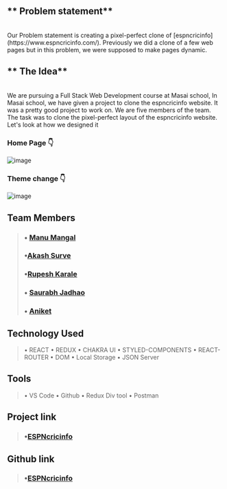 ## ** Problem statement**
<br>
Our Problem statement is creating a pixel-perfect clone of [espncricinfo](https://www.espncricinfo.com/). Previously we did a clone of a few web pages but in this problem, we were supposed to make pages dynamic.

## ** The Idea**
<br>
We are pursuing a Full Stack Web Development course at Masai school, In Masai school, we have given a project to clone the espncricinfo website. It was a pretty good project to work on. We are five members of the team. The task was to clone the pixel-perfect layout of the espncricinfo website. Let's look at how we designed it 

 ### Home Page 👇

![image](https://cdn.hashnode.com/res/hashnode/image/upload/v1662785723394/2W-38HG0c.png )

 ### Theme change 👇

![image](https://cdn.hashnode.com/res/hashnode/image/upload/v1662785779992/7AgSjYxss.png )
## Team Members
> ### • [Manu Mangal](https://github.com/Manu2807)
> ### •[Akash Surve](https://github.com/Akash2377)
> ### •[Rupesh Karale](https://github.com/rupeshkarale)
> ### • [Saurabh Jadhao](https://github.com/Jadhao2500)
> ### • [Aniket ](https://github.com/meankit2610)

## Technology Used
> •  REACT
> •  REDUX
> • CHAKRA UI
> • STYLED-COMPONENTS
> • REACT-ROUTER
> • DOM
> • Local Storage
> • JSON Server

## Tools
> • VS Code
> • Github
> • Redux Div tool
> • Postman


## Project link
> ### •[ESPNcricinfo](https://espncricinfoclone.netlify.app/)

## Github link
> ### •[ESPNcricinfo](https://github.com/Akash2377/ESPNcricinfo_Clone)

